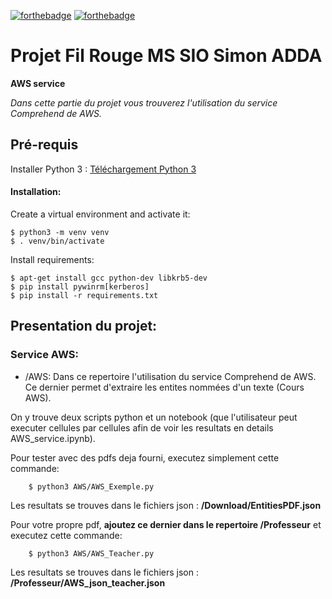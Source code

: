 [![forthebadge](https://forthebadge.com/images/badges/made-with-python.svg)](https://forthebadge.com) [![forthebadge](https://forthebadge.com/images/badges/built-with-love.svg)](https://forthebadge.com)

# Projet Fil Rouge MS SIO Simon ADDA 

**AWS service**

*Dans cette partie du projet vous trouverez l'utilisation du service Comprehend de AWS.*

## Pré-requis

Installer Python 3 : [Téléchargement Python 3](https://www.python.org/downloads/)


#### Installation:

Create a virtual environment and activate it:

    $ python3 -m venv venv
    $ . venv/bin/activate

Install requirements:

    $ apt-get install gcc python-dev libkrb5-dev
    $ pip install pywinrm[kerberos]
    $ pip install -r requirements.txt

## Presentation du projet:

### Service AWS:

- /AWS: Dans ce repertoire l'utilisation du service Comprehend de AWS. Ce dernier permet d'extraire les entites nommées d'un texte (Cours AWS).

On y trouve deux scripts python et un notebook (que l'utilisateur peut executer cellules par cellules afin de voir les resultats en details AWS_service.ipynb).

Pour tester avec des pdfs deja fourni, executez simplement cette commande:

        $ python3 AWS/AWS_Exemple.py

Les resultats se trouves dans le fichiers json : **/Download/EntitiesPDF.json**

Pour votre propre pdf, **ajoutez ce dernier dans le repertoire /Professeur** et executez cette commande:

        $ python3 AWS/AWS_Teacher.py

Les resultats se trouves dans le fichiers json : **/Professeur/AWS_json_teacher.json**
